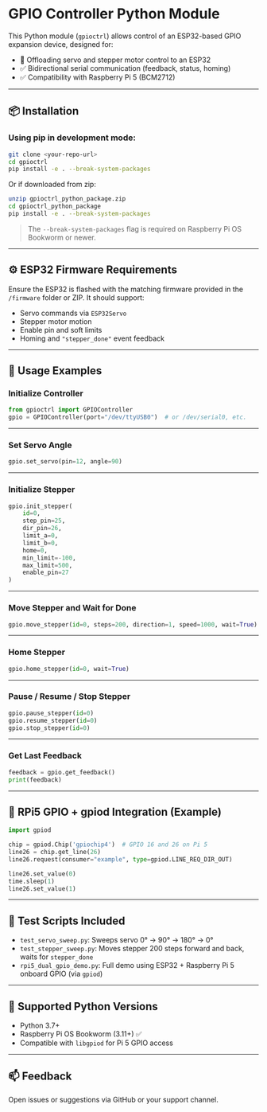 
# GPIO Controller Python Module

This Python module (`gpioctrl`) allows control of an ESP32-based GPIO expansion device, designed for:

- 🚀 Offloading servo and stepper motor control to an ESP32
- ✅ Bidirectional serial communication (feedback, status, homing)
- ✅ Compatibility with Raspberry Pi 5 (BCM2712)

---

## 📦 Installation

### Using pip in development mode:

```bash
git clone <your-repo-url>
cd gpioctrl
pip install -e . --break-system-packages
```

Or if downloaded from zip:

```bash
unzip gpioctrl_python_package.zip
cd gpioctrl_python_package
pip install -e . --break-system-packages
```

> The `--break-system-packages` flag is required on Raspberry Pi OS Bookworm or newer.

---

## ⚙️ ESP32 Firmware Requirements

Ensure the ESP32 is flashed with the matching firmware provided in the `/firmware` folder or ZIP. It should support:

- Servo commands via `ESP32Servo`
- Stepper motor motion
- Enable pin and soft limits
- Homing and `"stepper_done"` event feedback

---

## 🧪 Usage Examples

### Initialize Controller

```python
from gpioctrl import GPIOController
gpio = GPIOController(port="/dev/ttyUSB0")  # or /dev/serial0, etc.
```

---

### Set Servo Angle

```python
gpio.set_servo(pin=12, angle=90)
```

---

### Initialize Stepper

```python
gpio.init_stepper(
    id=0,
    step_pin=25,
    dir_pin=26,
    limit_a=0,
    limit_b=0,
    home=0,
    min_limit=-100,
    max_limit=500,
    enable_pin=27
)
```

---

### Move Stepper and Wait for Done

```python
gpio.move_stepper(id=0, steps=200, direction=1, speed=1000, wait=True)
```

---

### Home Stepper

```python
gpio.home_stepper(id=0, wait=True)
```

---

### Pause / Resume / Stop Stepper

```python
gpio.pause_stepper(id=0)
gpio.resume_stepper(id=0)
gpio.stop_stepper(id=0)
```

---

### Get Last Feedback

```python
feedback = gpio.get_feedback()
print(feedback)
```

---

## 🔧 RPi5 GPIO + gpiod Integration (Example)

```python
import gpiod

chip = gpiod.Chip('gpiochip4')  # GPIO 16 and 26 on Pi 5
line26 = chip.get_line(26)
line26.request(consumer="example", type=gpiod.LINE_REQ_DIR_OUT)

line26.set_value(0)
time.sleep(1)
line26.set_value(1)
```

---

## 🧪 Test Scripts Included

- `test_servo_sweep.py`: Sweeps servo 0° → 90° → 180° → 0°
- `test_stepper_sweep.py`: Moves stepper 200 steps forward and back, waits for `stepper_done`
- `rpi5_dual_gpio_demo.py`: Full demo using ESP32 + Raspberry Pi 5 onboard GPIO (via `gpiod`)

---

## 🔌 Supported Python Versions

- Python 3.7+
- Raspberry Pi OS Bookworm (3.11+) ✅
- Compatible with `libgpiod` for Pi 5 GPIO access

---

## 📫 Feedback

Open issues or suggestions via GitHub or your support channel.
